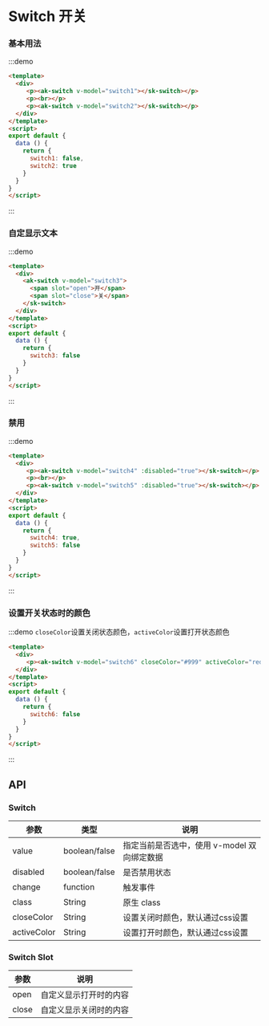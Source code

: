 <!-- Created by 337547038 on 2018/8/31 0031. -->
<script>
export default {
  data () {
    return {
      switch1: false,
      switch2: true,
      switch3: false,
      switch4: true,
      switch5: false,
      switch6: false
    }
  }
}
</script>
# Switch 开关

### 基本用法
:::demo 
```html
<template>
  <div>
     <p><ak-switch v-model="switch1"></sk-switch></p>
     <p><br></p>
     <p><ak-switch v-model="switch2"></sk-switch></p>
  </div>
</template>
<script>
export default {
  data () {
    return {
      switch1: false,
      switch2: true
    }
  }
}
</script>
```
:::

### 自定显示文本
:::demo 
```html
<template>
  <div>
    <ak-switch v-model="switch3">
      <span slot="open">开</span>
      <span slot="close">关</span>
    </sk-switch>
  </div>
</template>
<script>
export default {
  data () {
    return {
      switch3: false
    }
  }
}
</script>
```
:::

### 禁用
:::demo 
```html
<template>
  <div>
     <p><ak-switch v-model="switch4" :disabled="true"></sk-switch></p>
     <p><br></p>
     <p><ak-switch v-model="switch5" :disabled="true"></sk-switch></p>
  </div>
</template>
<script>
export default {
  data () {
    return {
      switch4: true,
      switch5: false
    }
  }
}
</script>
```
:::

### 设置开关状态时的颜色
:::demo `closeColor`设置关闭状态颜色，`activeColor`设置打开状态颜色
```html
<template>
  <div>
     <p><ak-switch v-model="switch6" closeColor="#999" activeColor="red"></sk-switch></p>
  </div>
</template>
<script>
export default {
  data () {
    return {
      switch6: false
    }
  }
}
</script>
```
:::

## API
### Switch
|参数|类型|说明|
|-|-|-|
|value          | boolean/false  |指定当前是否选中，使用 v-model 双向绑定数据|
|disabled       | boolean/false  |是否禁用状态|
|change         | function       |触发事件|
|class          | String         |原生 class|
|closeColor     | String         |设置关闭时颜色，默认通过css设置|
|activeColor    | String         |设置打开时颜色，默认通过css设置|

### Switch Slot
|参数|说明|
|-|-|
|open           | 自定义显示打开时的内容|
|close          | 自定义显示关闭时的内容|

